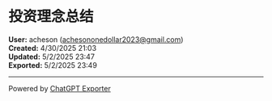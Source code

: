 # 投资理念总结

**User:** acheson (achesononedollar2023@gmail.com)  
**Created:** 4/30/2025 21:03  
**Updated:** 5/2/2025 23:47  
**Exported:** 5/2/2025 23:49  



---
Powered by [ChatGPT Exporter](https://www.chatgptexporter.com)